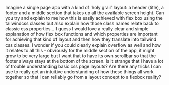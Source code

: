 Imagine a single page app with a kind of 'holy grail' layout: a header (title), a footer and a middle section that takes up all the available screen height.
Can you try and explain to me how this is easily achieved with flex box using the tailwindcss classes but also explain how those class names relate back to classic css properties... 
I guess I would love a really clear and simple explanation of how flex box functions and which properties are important for achieving that kind of layout and then how they translate into tailwind css classes.
I wonder if you could clearly explain overflow as well and how it relates to all this - obviously for the middle section of the app, it might grow to be very large but I want that to have its own scrollbar so that the footer always stays at the bottom of the screen.
Is it strange that I have a lot of trouble understanding basic css page layouts? Are there any tricks I can use to really get an intuitive understanding of how these things all work together so that I can reliably go from a layout concept to a flexbox reality?